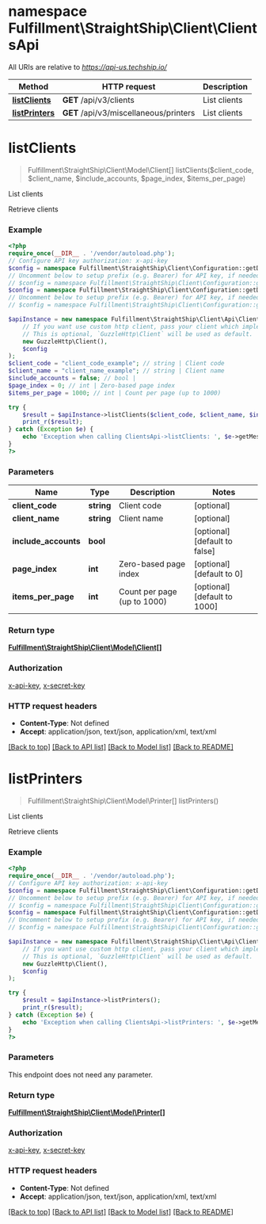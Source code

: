 # namespace Fulfillment\StraightShip\Client\ClientsApi

All URIs are relative to *https://api-us.techship.io/*

Method | HTTP request | Description
------------- | ------------- | -------------
[**listClients**](ClientsApi.md#listclients) | **GET** /api/v3/clients | List clients
[**listPrinters**](ClientsApi.md#listprinters) | **GET** /api/v3/miscellaneous/printers | List clients

# **listClients**
> Fulfillment\StraightShip\Client\Model\Client[] listClients($client_code, $client_name, $include_accounts, $page_index, $items_per_page)

List clients

Retrieve clients

### Example
```php
<?php
require_once(__DIR__ . '/vendor/autoload.php');
// Configure API key authorization: x-api-key
$config = namespace Fulfillment\StraightShip\Client\Configuration::getDefaultConfiguration()->setApiKey('x-api-key', 'YOUR_API_KEY');
// Uncomment below to setup prefix (e.g. Bearer) for API key, if needed
// $config = namespace Fulfillment\StraightShip\Client\Configuration::getDefaultConfiguration()->setApiKeyPrefix('x-api-key', 'Bearer');// Configure API key authorization: x-secret-key
$config = namespace Fulfillment\StraightShip\Client\Configuration::getDefaultConfiguration()->setApiKey('x-secret-key', 'YOUR_API_KEY');
// Uncomment below to setup prefix (e.g. Bearer) for API key, if needed
// $config = namespace Fulfillment\StraightShip\Client\Configuration::getDefaultConfiguration()->setApiKeyPrefix('x-secret-key', 'Bearer');

$apiInstance = new namespace Fulfillment\StraightShip\Client\Api\ClientsApi(
    // If you want use custom http client, pass your client which implements `GuzzleHttp\ClientInterface`.
    // This is optional, `GuzzleHttp\Client` will be used as default.
    new GuzzleHttp\Client(),
    $config
);
$client_code = "client_code_example"; // string | Client code
$client_name = "client_name_example"; // string | Client name
$include_accounts = false; // bool | 
$page_index = 0; // int | Zero-based page index
$items_per_page = 1000; // int | Count per page (up to 1000)

try {
    $result = $apiInstance->listClients($client_code, $client_name, $include_accounts, $page_index, $items_per_page);
    print_r($result);
} catch (Exception $e) {
    echo 'Exception when calling ClientsApi->listClients: ', $e->getMessage(), PHP_EOL;
}
?>
```

### Parameters

Name | Type | Description  | Notes
------------- | ------------- | ------------- | -------------
 **client_code** | **string**| Client code | [optional]
 **client_name** | **string**| Client name | [optional]
 **include_accounts** | **bool**|  | [optional] [default to false]
 **page_index** | **int**| Zero-based page index | [optional] [default to 0]
 **items_per_page** | **int**| Count per page (up to 1000) | [optional] [default to 1000]

### Return type

[**Fulfillment\StraightShip\Client\Model\Client[]**](../Model/Client.md)

### Authorization

[x-api-key](../../README.md#x-api-key), [x-secret-key](../../README.md#x-secret-key)

### HTTP request headers

 - **Content-Type**: Not defined
 - **Accept**: application/json, text/json, application/xml, text/xml

[[Back to top]](#) [[Back to API list]](../../README.md#documentation-for-api-endpoints) [[Back to Model list]](../../README.md#documentation-for-models) [[Back to README]](../../README.md)

# **listPrinters**
> Fulfillment\StraightShip\Client\Model\Printer[] listPrinters()

List clients

Retrieve clients

### Example
```php
<?php
require_once(__DIR__ . '/vendor/autoload.php');
// Configure API key authorization: x-api-key
$config = namespace Fulfillment\StraightShip\Client\Configuration::getDefaultConfiguration()->setApiKey('x-api-key', 'YOUR_API_KEY');
// Uncomment below to setup prefix (e.g. Bearer) for API key, if needed
// $config = namespace Fulfillment\StraightShip\Client\Configuration::getDefaultConfiguration()->setApiKeyPrefix('x-api-key', 'Bearer');// Configure API key authorization: x-secret-key
$config = namespace Fulfillment\StraightShip\Client\Configuration::getDefaultConfiguration()->setApiKey('x-secret-key', 'YOUR_API_KEY');
// Uncomment below to setup prefix (e.g. Bearer) for API key, if needed
// $config = namespace Fulfillment\StraightShip\Client\Configuration::getDefaultConfiguration()->setApiKeyPrefix('x-secret-key', 'Bearer');

$apiInstance = new namespace Fulfillment\StraightShip\Client\Api\ClientsApi(
    // If you want use custom http client, pass your client which implements `GuzzleHttp\ClientInterface`.
    // This is optional, `GuzzleHttp\Client` will be used as default.
    new GuzzleHttp\Client(),
    $config
);

try {
    $result = $apiInstance->listPrinters();
    print_r($result);
} catch (Exception $e) {
    echo 'Exception when calling ClientsApi->listPrinters: ', $e->getMessage(), PHP_EOL;
}
?>
```

### Parameters
This endpoint does not need any parameter.

### Return type

[**Fulfillment\StraightShip\Client\Model\Printer[]**](../Model/Printer.md)

### Authorization

[x-api-key](../../README.md#x-api-key), [x-secret-key](../../README.md#x-secret-key)

### HTTP request headers

 - **Content-Type**: Not defined
 - **Accept**: application/json, text/json, application/xml, text/xml

[[Back to top]](#) [[Back to API list]](../../README.md#documentation-for-api-endpoints) [[Back to Model list]](../../README.md#documentation-for-models) [[Back to README]](../../README.md)

